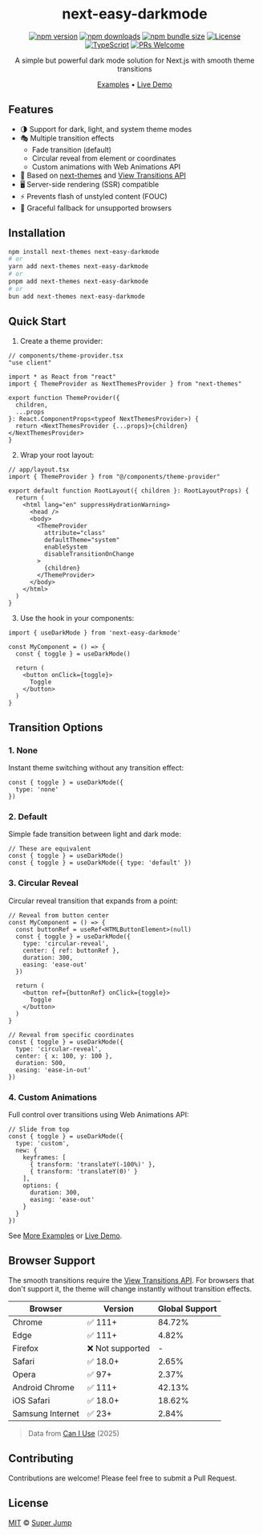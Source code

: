 <div align="center">

# next-easy-darkmode

[![npm version](https://img.shields.io/npm/v/next-easy-darkmode.svg)](https://www.npmjs.com/package/next-easy-darkmode)
[![npm downloads](https://img.shields.io/npm/dm/next-easy-darkmode.svg)](https://www.npmjs.com/package/next-easy-darkmode)
[![npm bundle size](https://img.shields.io/bundlephobia/minzip/next-easy-darkmode)](https://bundlephobia.com/package/next-easy-darkmode)
[![License](https://img.shields.io/npm/l/next-easy-darkmode.svg)](https://github.com/superjump22/next-easy-darkmode/blob/main/LICENSE)
[![TypeScript](https://img.shields.io/badge/TypeScript-Ready-blue.svg)](https://www.typescriptlang.org/)
[![PRs Welcome](https://img.shields.io/badge/PRs-welcome-brightgreen.svg)](https://github.com/superjump22/next-easy-darkmode/pulls)

A simple but powerful dark mode solution for Next.js with smooth theme transitions

[Examples](https://github.com/superjump22/next-easy-darkmode-example) •
[Live Demo](https://next-easy-darkmode-example.vercel.app)

</div>

## Features

- 🌗 Support for dark, light, and system theme modes
- 🎭 Multiple transition effects
  - Fade transition (default)
  - Circular reveal from element or coordinates
  - Custom animations with Web Animations API
- 🚀 Based on [next-themes](https://github.com/pacocoursey/next-themes) and [View Transitions API](https://developer.mozilla.org/en-US/docs/Web/API/View_Transitions_API)
- 🖥️ Server-side rendering (SSR) compatible
- ⚡ Prevents flash of unstyled content (FOUC)
- 🔄 Graceful fallback for unsupported browsers

## Installation

```bash
npm install next-themes next-easy-darkmode
# or
yarn add next-themes next-easy-darkmode
# or
pnpm add next-themes next-easy-darkmode
# or
bun add next-themes next-easy-darkmode
```

## Quick Start

1. Create a theme provider:

```tsx
// components/theme-provider.tsx
"use client"

import * as React from "react"
import { ThemeProvider as NextThemesProvider } from "next-themes"

export function ThemeProvider({
  children,
  ...props
}: React.ComponentProps<typeof NextThemesProvider>) {
  return <NextThemesProvider {...props}>{children}</NextThemesProvider>
}
```

2. Wrap your root layout:

```tsx
// app/layout.tsx
import { ThemeProvider } from "@/components/theme-provider"

export default function RootLayout({ children }: RootLayoutProps) {
  return (
    <html lang="en" suppressHydrationWarning>
      <head />
      <body>
        <ThemeProvider
          attribute="class"
          defaultTheme="system"
          enableSystem
          disableTransitionOnChange
        >
          {children}
        </ThemeProvider>
      </body>
    </html>
  )
}
```

3. Use the hook in your components:

```tsx
import { useDarkMode } from 'next-easy-darkmode'

const MyComponent = () => {
  const { toggle } = useDarkMode()

  return (
    <button onClick={toggle}>
      Toggle
    </button>
  )
}
```

## Transition Options

### 1. None

Instant theme switching without any transition effect:

```tsx
const { toggle } = useDarkMode({
  type: 'none'
})
```

### 2. Default

Simple fade transition between light and dark mode:

```tsx
// These are equivalent
const { toggle } = useDarkMode()
const { toggle } = useDarkMode({ type: 'default' })
```

### 3. Circular Reveal

Circular reveal transition that expands from a point:

```tsx
// Reveal from button center
const MyComponent = () => {
  const buttonRef = useRef<HTMLButtonElement>(null)
  const { toggle } = useDarkMode({
    type: 'circular-reveal',
    center: { ref: buttonRef },
    duration: 300,
    easing: 'ease-out'
  })

  return (
    <button ref={buttonRef} onClick={toggle}>
      Toggle
    </button>
  )
}

// Reveal from specific coordinates
const { toggle } = useDarkMode({
  type: 'circular-reveal',
  center: { x: 100, y: 100 },
  duration: 500,
  easing: 'ease-in-out'
})
```

### 4. Custom Animations

Full control over transitions using Web Animations API:

```tsx
// Slide from top
const { toggle } = useDarkMode({
  type: 'custom',
  new: {
    keyframes: [
      { transform: 'translateY(-100%)' },
      { transform: 'translateY(0)' }
    ],
    options: {
      duration: 300,
      easing: 'ease-out'
    }
  }
})
```

See [More Examples](https://github.com/superjump22/next-easy-darkmode-example) or [Live Demo](https://next-easy-darkmode-example.vercel.app).

## Browser Support

The smooth transitions require the [View Transitions API](https://caniuse.com/view-transitions). For browsers that don't support it, the theme will change instantly without transition effects.

| Browser | Version | Global Support |
|---------|---------|----------------|
| Chrome  | ✅ 111+ | 84.72% |
| Edge    | ✅ 111+ | 4.82% |
| Firefox | ❌ Not supported | - |
| Safari  | ✅ 18.0+ | 2.65% |
| Opera   | ✅ 97+ | 2.37% |
| Android Chrome | ✅ 111+ | 42.13% |
| iOS Safari | ✅ 18.0+ | 18.62% |
| Samsung Internet | ✅ 23+ | 2.84% |

> Data from [Can I Use](https://caniuse.com/view-transitions) (2025)

## Contributing

Contributions are welcome! Please feel free to submit a Pull Request.

## License

[MIT](./LICENSE) © [Super Jump](https://github.com/superjump22)

